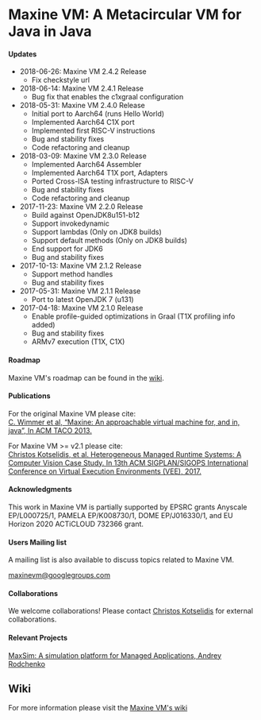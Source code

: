 # Maxine VM: A Metacircular VM for Java in Java

#### Updates

* 2018-06-26: Maxine VM 2.4.2 Release
  * Fix checkstyle url
* 2018-06-14: Maxine VM 2.4.1 Release
  * Bug fix that enables the c1xgraal configuration
* 2018-05-31: Maxine VM 2.4.0 Release
  * Initial port to Aarch64 (runs Hello World)
  * Implemented Aarch64 C1X port
  * Implemented first RISC-V instructions
  * Bug and stability fixes
  * Code refactoring and cleanup
* 2018-03-09: Maxine VM 2.3.0 Release
  * Implemented Aarch64 Assembler
  * Implemented Aarch64 T1X port, Adapters
  * Ported Cross-ISA testing infrastructure to RISC-V
  * Bug and stability fixes
  * Code refactoring and cleanup
* 2017-11-23: Maxine VM 2.2.0 Release
  * Build against OpenJDK8u151-b12
  * Support invokedynamic
  * Support lambdas (Only on JDK8 builds)
  * Support default methods (Only on JDK8 builds)
  * End support for JDK6
  * Bug and stability fixes
* 2017-10-13: Maxine VM 2.1.2 Release
  * Support method handles
  * Bug and stability fixes
* 2017-05-31: Maxine VM 2.1.1 Release
  * Port to latest OpenJDK 7 (u131)
* 2017-04-18: Maxine VM 2.1.0 Release
  * Enable profile-guided optimizations in Graal (T1X profiling info
    added)
  * Bug and stability fixes
  * ARMv7 execution (T1X, C1X)

#### Roadmap

Maxine VM's roadmap can be found in the [wiki](https://github.com/beehive-lab/Maxine-VM/wiki#roadmap).

#### Publications

For the original Maxine VM please cite:  
[C. Wimmer et al, “Maxine: An approachable virtual machine for, and in, java”, In ACM TACO 2013.](http://dl.acm.org/citation.cfm?id=2400689&dl=ACM&coll=DL&CFID=748733895&CFTOKEN=73017278)

For Maxine VM >= v2.1 please cite:  
[Christos Kotselidis, et al. Heterogeneous Managed Runtime Systems: A Computer Vision Case Study. In 13th ACM SIGPLAN/SIGOPS International Conference on Virtual Execution Environments (VEE), 2017.](http://dl.acm.org/citation.cfm?id=3050764)

#### Acknowledgments

This work in Maxine VM is partially supported by EPSRC grants Anyscale
EP/L000725/1, PAMELA EP/K008730/1, DOME EP/J016330/1, and EU Horizon
2020 ACTiCLOUD 732366 grant.

#### Users Mailing list

A mailing list is also available to discuss topics related to Maxine VM.

maxinevm@googlegroups.com

#### Collaborations

We welcome collaborations! Please
contact
[Christos Kotselidis](mailto:christos.kotselidis@manchester.ac.uk) for
external collaborations.

#### Relevant Projects

[MaxSim: A simulation platform for Managed Applications, Andrey Rodchenko](https://github.com/beehive-lab/MaxSim)

## Wiki

For more information please visit
the [Maxine VM's wiki](https://github.com/beehive-lab/Maxine-VM/wiki)
